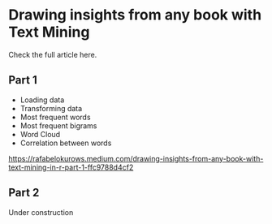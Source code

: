 # Drawing insights from any book with Text Mining

Check the full article here.
## Part 1
- Loading data
- Transforming data
- Most frequent words
- Most frequent bigrams
- Word Cloud
- Correlation between words  


https://rafabelokurows.medium.com/drawing-insights-from-any-book-with-text-mining-in-r-part-1-ffc9788d4cf2

## Part 2
Under construction
